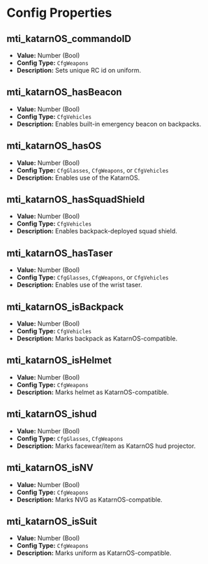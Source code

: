 # Config Properties

## mti_katarnOS_commandoID

- **Value:** Number (Bool)
- **Config Type:** `CfgWeapons`
- **Description:** Sets unique RC id on uniform.

## mti_katarnOS_hasBeacon

- **Value:** Number (Bool)
- **Config Type:** `CfgVehicles`
- **Description:** Enables built-in emergency beacon on backpacks.

## mti_katarnOS_hasOS

- **Value:** Number (Bool)
- **Config Type:** `CfgGlasses`, `CfgWeapons`, or `CfgVehicles`
- **Description:** Enables use of the KatarnOS.

## mti_katarnOS_hasSquadShield

- **Value:** Number (Bool)
- **Config Type:** `CfgVehicles`
- **Description:** Enables backpack-deployed squad shield.

## mti_katarnOS_hasTaser

- **Value:** Number (Bool)
- **Config Type:** `CfgGlasses`, `CfgWeapons`, or `CfgVehicles`
- **Description:** Enables use of the wrist taser.

## mti_katarnOS_isBackpack

- **Value:** Number (Bool)
- **Config Type:** `CfgVehicles`
- **Description:** Marks backpack as KatarnOS-compatible.

## mti_katarnOS_isHelmet

- **Value:** Number (Bool)
- **Config Type:** `CfgWeapons`
- **Description:** Marks helmet as KatarnOS-compatible.

## mti_katarnOS_ishud

- **Value:** Number (Bool)
- **Config Type:** `CfgGlasses`, `CfgWeapons`
- **Description:** Marks facewear/item as KatarnOS hud projector.

## mti_katarnOS_isNV

- **Value:** Number (Bool)
- **Config Type:** `CfgWeapons`
- **Description:** Marks NVG as KatarnOS-compatible.

## mti_katarnOS_isSuit

- **Value:** Number (Bool)
- **Config Type:** `CfgWeapons`
- **Description:** Marks uniform as KatarnOS-compatible.

